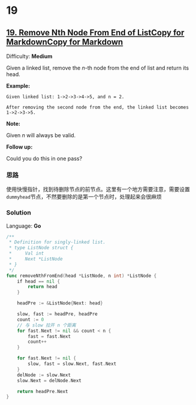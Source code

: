 # 19

## [19\. Remove Nth Node From End of ListCopy for MarkdownCopy for Markdown](https://leetcode.com/problems/remove-nth-node-from-end-of-list/)

Difficulty: **Medium**


Given a linked list, remove the _n_-th node from the end of list and return its head.

**Example:**

```
Given linked list: 1->2->3->4->5, and n = 2.

After removing the second node from the end, the linked list becomes 1->2->3->5.
```

**Note:**

Given _n_ will always be valid.

**Follow up:**

Could you do this in one pass?

### 思路
使用快慢指针，找到待删除节点的前节点。这里有一个地方需要注意，需要设置` dummyhead`节点，不然要删除的是第一个节点时，处理起来会很麻烦
### Solution

Language: **Go**

```go
/**
 * Definition for singly-linked list.
 * type ListNode struct {
 *     Val int
 *     Next *ListNode
 * }
 */
func removeNthFromEnd(head *ListNode, n int) *ListNode {
    if head == nil {
		return head
	}

	headPre := &ListNode{Next: head}

	slow, fast := headPre, headPre
	count := 0
	// 与 slow 拉开 n 个距离
	for fast.Next != nil && count < n {
		fast = fast.Next
		count++
	}

	for fast.Next != nil {
		slow, fast = slow.Next, fast.Next
	}
	delNode := slow.Next
	slow.Next = delNode.Next

	return headPre.Next
}
```